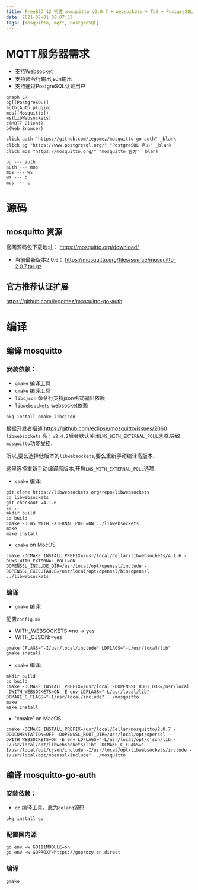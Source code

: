 ```yaml
---
title: FreeBSD 12 构建 mosquitto v2.0.7 + websockets + TLS + PostgreSQL认证 
date: 2021-02-01 00:07:53
tags: [mosquitto, mqtt, PostgreSQL]
---
```


# MQTT服务器需求

- 支持Websocket
- 支持命令行输出json输出
- 支持通过PostgreSQL认证用户

```mermaid
graph LR
pg[(PostgreSQL)]
auth(Auth plugin)
mos([Mosquitto])
ws(LibWebsockets)
c(MQTT Client)
b(Web Browser)

click auth "https://github.com/iegomez/mosquitto-go-auth" _blank
click pg "https://www.postgresql.org/" "PostgreSQL 官方" _blank
click mos "https://mosquitto.org/" "mosquitto 官方" _blank

pg --- auth
auth --- mos
mos --- ws
ws --- b
mos --- c
```

# 源码

## mosquitto 资源

官网源码包下载地址： https://mosquitto.org/download/

- 当前最新版本2.0.6： https://mosquitto.org/files/source/mosquitto-2.0.7.tar.gz

## 官方推荐认证扩展

https://github.com/iegomez/mosquitto-go-auth

# 编译

## 编译 mosquitto

### 安装依赖：

- `gmake` 编译工具
- `cmake` 编译工具
- `libcjson` 命令行支持json格式输出依赖
- `libwebsockets` websocket依赖

```shell
pkg install gmake libcjson
```

根据开发者描述:https://github.com/eclipse/mosquitto/issues/2060
`libwebsockets` 高于`v2.4.2`后会默认关闭`LWS_WITH_EXTERNAL_POLL`选项.导致`mosquitto`功能受损.

所以,要么选择低版本的`libwebsockets`,要么重新手动编译高版本.

这里选择重新手动编译高版本,开启`LWS_WITH_EXTERNAL_POLL`选项.

* `cmake` 编译:

```shell
git clone https://libwebsockets.org/repo/libwebsockets
cd libwebsockets
git checkout v4.1.6
cd ..
mkdir build
cd build
cmake -DLWS_WITH_EXTERNAL_POLL=ON ../libwebsockets
make
make install
```

- `cmake` on MocOS
```shell
cmake -DCMAKE_INSTALL_PREFIX=/usr/local/Cellar/libwebsockets/4.1.6 -DLWS_WITH_EXTERNAL_POLL=ON -DOPENSSL_INCLUDE_DIR=/usr/local/opt/openssl/include -DOPENSSL_EXECUTABLE=/usr/local/opt/openssl/bin/openssl ../libwebsockets
```

### 编译

* `gmake` 编译:

配置`config.mk`

- WITH_WEBSOCKETS:=no -> yes
- WITH_CJSON:=yes

```shell
gmake CFLAGS="-I/usr/local/include" LDFLAGS="-L/usr/local/lib"
gmake install
```

* `cmake` 编译:

```shell
mkdir build
cd build
cmake -DCMAKE_INSTALL_PREFIX=/usr/local -DOPENSSL_ROOT_DIR=/usr/local -DWITH_WEBSOCKETS=ON -E env LDFLAGS="-L/usr/local/lib" -DCMAKE_C_FLAGS="-I/usr/local/include" ../mosquitto
make
make install
```

- 'cmake' on MacOS
```shell
cmake -DCMAKE_INSTALL_PREFIX=/usr/local/Cellar/mosquitto/2.0.7 -DDOCUMENTATION=OFF -DOPENSSL_ROOT_DIR=/usr/local/opt/openssl -DWITH_WEBSOCKETS=ON -E env LDFLAGS="-L/usr/local/opt/cjson/lib -L/usr/local/opt/libwebsockets/lib" -DCMAKE_C_FLAGS="-I/usr/local/opt/cjson/include -I/usr/local/opt/libwebsockets/include -I/usr/local/opt/openssl/include" ../mosquitto
```

## 编译 mosquitto-go-auth

### 安装依赖：

- `go` 编译工具，此为`golang`源码

```shell
pkg install go
```

### 配置国内源

```shell
go env -w GO111MODULE=on
go env -w GOPROXY=https://goproxy.cn,direct
```

### 编译

```shell
gmake
```
